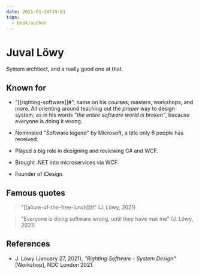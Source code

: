```yaml
---
date: 2021-01-28T19:03
tags: 
  - book/author
---
```


# Juval Löwy

System architect, and a really good one at that.

## Known for

- "[[righting-software]]#", name on his courses, masters, workshops, and more.
  All orienting around teaching out the *proper* way to design system, as in his
  words *"the entire software world is broken"*, because everyone is doing it
  wrong.

- Nominated "Software legend" by Microsoft, a title only 6 people has received.

- Played a big role in designing and reviewing C# and WCF.

- Brought .NET into microservices via WCF.

- Founder of IDesign.

## Famous quotes

> "[[allure-of-the-free-lunch]]#" (J. Löwy, 2021)

> "Everyone is doing software wrong, until they have met me" (J. Löwy, 2021)

## References

- J. Löwy (January 27, 2021), *"Righting Software - System Design"* [Workshop],
  NDC London 2021.
